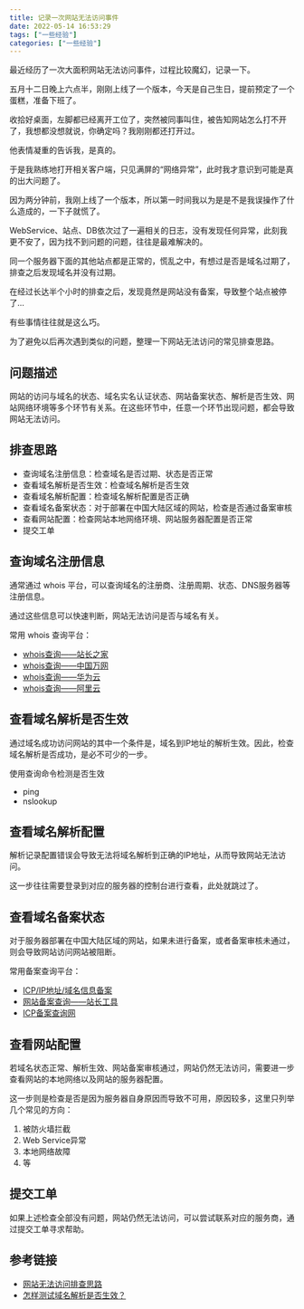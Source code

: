 ```yaml
---
title: 记录一次网站无法访问事件
date: 2022-05-14 16:53:29
tags: ["一些经验"]
categories: ["一些经验"]
---
```


最近经历了一次大面积网站无法访问事件，过程比较魔幻，记录一下。

<!-- more -->

五月十二日晚上六点半，刚刚上线了一个版本，今天是自己生日，提前预定了一个蛋糕，准备下班了。

收拾好桌面，左脚都已经离开工位了，突然被同事叫住，被告知网站怎么打不开了，我想都没想就说，你确定吗？我刚刚都还打开过。

他表情凝重的告诉我，是真的。

于是我熟练地打开相关客户端，只见满屏的“网络异常”，此时我才意识到可能是真的出大问题了。

因为两分钟前，我刚上线了一个版本，所以第一时间我以为是是不是我误操作了什么造成的，一下子就慌了。

WebService、站点、DB依次过了一遍相关的日志，没有发现任何异常，此刻我更不安了，因为找不到问题的问题，往往是最难解决的。

同一个服务器下面的其他站点都是正常的，慌乱之中，有想过是否是域名过期了，排查之后发现域名并没有过期。

在经过长达半个小时的排查之后，发现竟然是网站没有备案，导致整个站点被停了...

有些事情往往就是这么巧。

为了避免以后再次遇到类似的问题，整理一下网站无法访问的常见排查思路。

## 问题描述
网站的访问与域名的状态、域名实名认证状态、网站备案状态、解析是否生效、网站网络环境等多个环节有关系。在这些环节中，任意一个环节出现问题，都会导致网站无法访问。

## 排查思路
* 查询域名注册信息：检查域名是否过期、状态是否正常
* 查看域名解析是否生效：检查域名解析是否生效
* 查看域名解析配置：检查域名解析配置是否正确
* 查看域名备案状态：对于部署在中国大陆区域的网站，检查是否通过备案审核
* 查看网站配置：检查网站本地网络环境、网站服务器配置是否正常
* 提交工单

## 查询域名注册信息
通常通过 whois 平台，可以查询域名的注册商、注册周期、状态、DNS服务器等注册信息。

通过这些信息可以快速判断，网站无法访问是否与域名有关。

常用 whois 查询平台：
* [whois查询——站长之家](https://whois.chinaz.com)
* [whois查询——中国万网](https://whois.aliyun.com)
* [whois查询——华为云](https://www.huaweicloud.com/whois/index.html)
* [whois查询——阿里云](https://www.alibabacloud.com/zh/whois)

## 查看域名解析是否生效
通过域名成功访问网站的其中一个条件是，域名到IP地址的解析生效。因此，检查域名解析是否成功，是必不可少的一步。

使用查询命令检测是否生效
* ping
* nslookup

## 查看域名解析配置
解析记录配置错误会导致无法将域名解析到正确的IP地址，从而导致网站无法访问。

这一步往往需要登录到对应的服务器的控制台进行查看，此处就跳过了。

## 查看域名备案状态
对于服务器部署在中国大陆区域的网站，如果未进行备案，或者备案审核未通过，则会导致网站访问网站被阻断。

常用备案查询平台：
* [ICP/IP地址/域名信息备案](https://beian.miit.gov.cn/#/Integrated/index)
* [网站备案查询——站长工具](https://icp.chinaz.com)
* [ICP备案查询网](https://www.beianx.cn)

## 查看网站配置
若域名状态正常、解析生效、网站备案审核通过，网站仍然无法访问，需要进一步查看网站的本地网络以及网站的服务器配置。

这一步则是检查是否是因为服务器自身原因而导致不可用，原因较多，这里只列举几个常见的方向：
1. 被防火墙拦截
2. Web Service异常
3. 本地网络故障
4. 等

## 提交工单
如果上述检查全部没有问题，网站仍然无法访问，可以尝试联系对应的服务商，通过提交工单寻求帮助。

## 参考链接
* [网站无法访问排查思路](https://support.huaweicloud.com/dns_faq/dns_faq_140401.html)
* [怎样测试域名解析是否生效？](https://support.huaweicloud.com/dns_faq/dns_faq_015.html)
